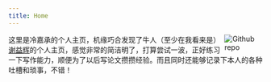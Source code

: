 ```yaml
---
title: Home
---
```


[<img src="https://simpleicons.org/icons/github.svg" style="max-width:15%;min-width:40px;float:right;" alt="Github repo" />](https://github.com/yihui/hugo-ivy)

这里是冷嘉承的个人主页，机缘巧合发现了牛人（至少在我看来是）[谢益辉](https://yihui.org/)的个人主页，感觉非常的简洁明了，打算尝试一波，正好练习一下写作能力，顺便为了以后写论文攒攒经验。而且同时还能够记录下本人的各种吐槽和琐事，不错！